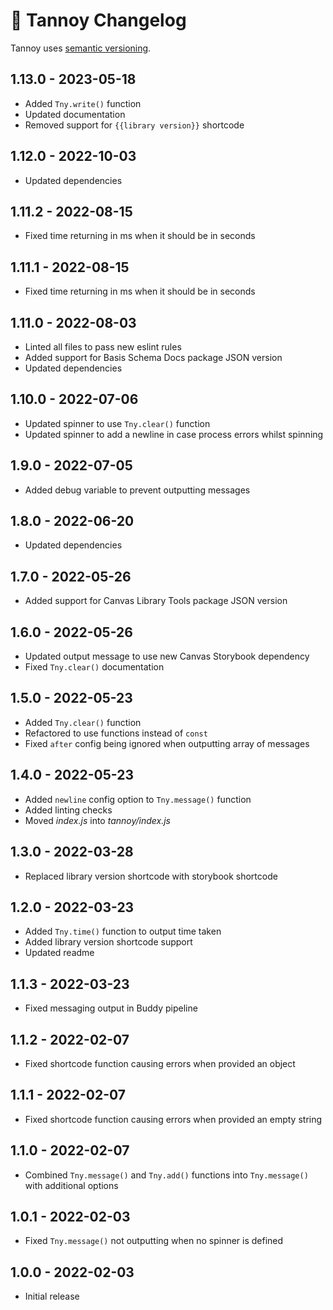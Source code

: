 # 📅 Tannoy Changelog

Tannoy uses [semantic versioning](https://semver.org/).

## 1.13.0 - 2023-05-18

* Added `Tny.write()` function
* Updated documentation
* Removed support for `{{library version}}` shortcode

## 1.12.0 - 2022-10-03

* Updated dependencies

## 1.11.2 - 2022-08-15

* Fixed time returning in ms when it should be in seconds

## 1.11.1 - 2022-08-15

* Fixed time returning in ms when it should be in seconds

## 1.11.0 - 2022-08-03

* Linted all files to pass new eslint rules
* Added support for Basis Schema Docs package JSON version
* Updated dependencies

## 1.10.0 - 2022-07-06

* Updated spinner to use `Tny.clear()` function
* Updated spinner to add a newline in case process errors whilst spinning

## 1.9.0 - 2022-07-05

* Added debug variable to prevent outputting messages

## 1.8.0 - 2022-06-20

* Updated dependencies

## 1.7.0 - 2022-05-26

* Added support for Canvas Library Tools package JSON version

## 1.6.0 - 2022-05-26

* Updated output message to use new Canvas Storybook dependency
* Fixed `Tny.clear()` documentation

## 1.5.0 - 2022-05-23

* Added `Tny.clear()` function
* Refactored to use functions instead of `const`
* Fixed `after` config being ignored when outputting array of messages

## 1.4.0 - 2022-05-23

* Added `newline` config option to `Tny.message()` function
* Added linting checks
* Moved _index.js_ into _tannoy/index.js_

## 1.3.0 - 2022-03-28

* Replaced library version shortcode with storybook shortcode

## 1.2.0 - 2022-03-23

* Added `Tny.time()` function to output time taken
* Added library version shortcode support
* Updated readme

## 1.1.3 - 2022-03-23

* Fixed messaging output in Buddy pipeline

## 1.1.2 - 2022-02-07

* Fixed shortcode function causing errors when provided an object

## 1.1.1 - 2022-02-07

* Fixed shortcode function causing errors when provided an empty string

## 1.1.0 - 2022-02-07

* Combined `Tny.message()` and `Tny.add()` functions into `Tny.message()` with additional options

## 1.0.1 - 2022-02-03

* Fixed `Tny.message()` not outputting when no spinner is defined

## 1.0.0 - 2022-02-03

* Initial release
